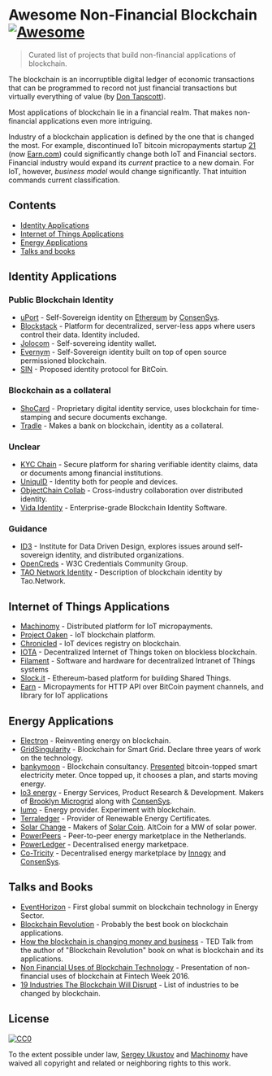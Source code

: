 # Awesome Non-Financial Blockchain [![Awesome](https://cdn.rawgit.com/sindresorhus/awesome/d7305f38d29fed78fa85652e3a63e154dd8e8829/media/badge.svg)](https://github.com/sindresorhus/awesome)

> Curated list of projects that build non-financial applications of blockchain.

The blockchain is an incorruptible digital ledger of economic transactions that can be programmed to record not just financial transactions but virtually everything of value (by [Don Tapscott](https://www.linkedin.com/pulse/whats-next-generation-internet-surprise-its-all-don-tapscott)).

Most applications of blockchain lie in a financial realm. That makes non-financial applications even more intriguing.

Industry of a blockchain application is defined by the one that is changed the most. For example, discontinued IoT bitcoin micropayments startup [21](https://21.co) (now [Earn.com](https://earn.com)) could significantly change both IoT and Financial sectors. Financial industry would expand its _current_ practice to a new domain. For IoT, however, _business model_ would change significantly. That intuition commands current classification.

## Contents

- [Identity Applications](#identity-applications)
- [Internet of Things Applications](#internet-of-things-applications)
- [Energy Applications](#energy-applications)
- [Talks and books](#talks-and-books)

## Identity Applications

### Public Blockchain Identity
- [uPort](https://www.uport.me) - Self-Sovereign identity on [Ethereum](https://ethereum.org) by [ConsenSys](https://consensys.net).
- [Blockstack](https://blockstack.org) - Platform for decentralized, server-less apps where users control their data. Identity included.
- [Jolocom](https://jolocom.com) - Self-sovereing identity wallet.
- [Evernym](http://www.evernym.com) - Self-Sovereign identity built on top of open source permissioned blockchain.
- [SIN](https://en.bitcoin.it/wiki/Identity_protocol_v1) - Proposed identity protocol for BitCoin.

### Blockchain as a collateral
- [ShoCard](https://shocard.com) - Proprietary digital identity service, uses blockchain for time-stamping and secure documents exchange.
- [Tradle](https://tradle.io/) - Makes a bank on blockchain, identity as a collateral.

### Unclear
- [KYC Chain](http://kyc-chain.com) - Secure platform for sharing verifiable identity claims, data or documents among financial institutions.
- [UniquID](http://uniquid.com) - Identity both for people and devices.
- [ObjectChain Collab](http://www.objectchain-collab.com) - Cross-industry collaboration over distributed identity.
- [Vida Identity](https://vidaidentity.com) - Enterprise-grade Blockchain Identity Software.

### Guidance
- [ID3](https://idcubed.org) - Institute for Data Driven Design, explores issues around self-sovereign identity, and distributed organizations.
- [OpenCreds](http://opencreds.org) - W3C Credentials Community Group.
- [TAO Network Identity](http://tao.network/portfolio-item/the-identity-system/) - Description of blockchain identity by Tao.Network.


## Internet of Things Applications
- [Machinomy](http://machinomy.com) - Distributed platform for IoT micropayments.
- [Project Oaken](https://www.projectoaken.com) - IoT blockchain platform.
- [Chronicled](http://www.chronicled.com) - IoT devices registry on blockchain.
- [IOTA](http://www.iotatoken.com) - Decentralized Internet of Things token on blockless blockchain.
- [Filament](http://filament.com) - Software and hardware for decentralized Intranet of Things systems
- [Slock.it](https://slock.it) - Ethereum-based platform for building Shared Things.
- [Earn](https://earn.com/) - Micropayments for HTTP API over BitCoin payment channels, and library for IoT applications


## Energy Applications

- [Electron](http://www.electron.org.uk/) - Reinventing energy on blockchain.
- [GridSingularity](http://gridsingularity.com) - Blockchain for Smart Grid. Declare three years of work on the technology.
- [bankymoon](http://bankymoon.co.za/) - Blockchain consultancy. [Presented](http://goo.gl/L6vJBx) bitcoin-topped smart electricity meter. Once topped up, it chooses a plan, and starts moving energy.
- [lo3 energy](http://lo3energy.com) - Energy Services, Product Research & Development. Makers of [Brooklyn Microgrid](http://brooklynmicrogrid.com) along with [ConsenSys](https://consensys.net).
- [lumo](https://lumoenergy.com.au) - Energy provider. Experiment with blockchain.
- [Terraledger](https://terraledger.com) - Provider of Renewable Energy Certificates.
- [Solar Change](http://www.solarchange.co/) - Makers of [Solar Coin](http://solarcoin.org/). AltCoin for a MW of solar power.
- [PowerPeers](https://www.powerpeers.nl/) - Peer-to-peer energy marketplace in the Netherlands.
- [PowerLedger](https://powerledger.io) - Decentralised energy marketpace.
- [Co-Tricity](https://co-tricity.com/) - Decentralised energy marketplace by [Innogy](https://innovationhub.innogy.com/) and [ConsenSys](https://consensys.net).


## Talks and Books
- [EventHorizon](http://eventhorizon2017.com) - First global summit on blockchain technology in Energy Sector.
- [Blockchain Revolution](http://blockchain-revolution.com) - Probably the best book on blockchain applications.
- [How the blockchain is changing money and business](https://www.youtube.com/watch?v=Pl8OlkkwRpc) - TED Talk from the author of "Blockchain Revolution" book on what is blockchain and its applications.
- [Non Financial Uses of Blockchain Technology](https://www.youtube.com/watch?v=GGCHaphRjoM) - Presentation of non-financial uses of blockchain at Fintech Week 2016.
- [19 Industries The Blockchain Will Disrupt](https://www.youtube.com/watch?v=G3psxs3gyf8) - List of industries to be changed by blockchain.


## License

[![CC0](http://mirrors.creativecommons.org/presskit/buttons/88x31/svg/cc-zero.svg)](https://creativecommons.org/publicdomain/zero/1.0/)

To the extent possible under law, [Sergey Ukustov](https://github.com/ukstv) and [Machinomy](https://github.com/machinomy) have waived all copyright and related or neighboring rights to this work.
